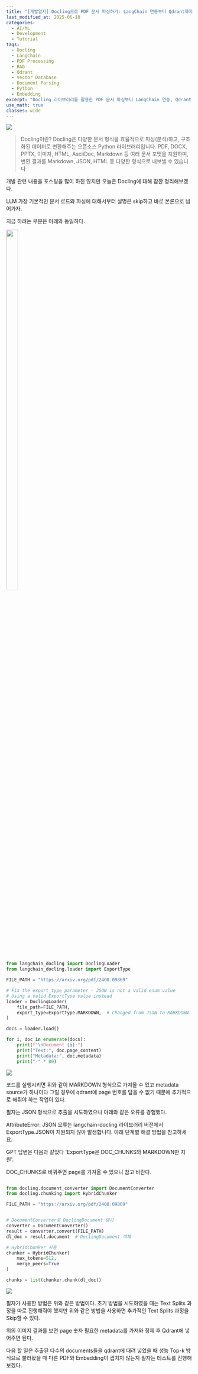 ```yaml
---
title: "[개발일지] Docling으로 PDF 문서 파싱하기: LangChain 연동부터 Qdrant까지"
last_modified_at: 2025-06-10
categories:
  - AI/ML
  - Development
  - Tutorial
tags:
  - Docling
  - LangChain
  - PDF Processing
  - RAG
  - Qdrant
  - Vector Database
  - Document Parsing
  - Python
  - Embedding
excerpt: "Docling 라이브러리를 활용한 PDF 문서 파싱부터 LangChain 연동, Qdrant 벡터DB 구축까지 실전 개발 경험을 공유합니다."
use_math: true
classes: wide
---
```



![](https://velog.velcdn.com/images/u25536/post/7f5809d8-2e98-462c-a686-48edb1713db2/image.png)


> Docling이란?
Docling은 다양한 문서 형식을 효율적으로 파싱(분석)하고, 구조화된 데이터로 변환해주는 오픈소스 Python 라이브러리입니다. PDF, DOCX, PPTX, 이미지, HTML, AsciiDoc, Markdown 등 여러 문서 포맷을 지원하며, 변환 결과를 Markdown, JSON, HTML 등 다양한 형식으로 내보낼 수 있습니다

개발 관련 내용을 포스팅을 많이 하진 않지만 오늘은 Docling에 대해 잠깐 정리해보겠다. 

LLM 가장 기본적인 문서 로드와 파싱에 대해서부터 설명은 skip하고 바로 본론으로 넘어가자.


지금 하려는 부분은 아래와 동일하다.



<img src="https://velog.velcdn.com/images/u25536/post/ee084a29-6a11-4e7c-add8-c0dbaa5a0790/image.png" width="25%" height="50%">



```python

from langchain_docling import DoclingLoader
from langchain_docling.loader import ExportType

FILE_PATH = "https://arxiv.org/pdf/2408.09869"

# Fix the export_type parameter - JSON is not a valid enum value
# Using a valid ExportType value instead
loader = DoclingLoader(
    file_path=FILE_PATH,
    export_type=ExportType.MARKDOWN,  # Changed from JSON to MARKDOWN
)

docs = loader.load()

for i, doc in enumerate(docs):
    print(f"\nDocument {i}:")
    print("Text:", doc.page_content)
    print("Metadata:", doc.metadata)
    print("-" * 80)

```

![](https://velog.velcdn.com/images/u25536/post/95ea7b26-19ec-4a86-9ecc-79c7b19fa55d/image.png)

코드를 실행시키면 위와 같이 MARKDOWN 형식으로 가져올 수 있고 metadata source가 하나이다 그럴 경우에 qdrant에 page 번호를 담을 수 없기 때문에 추가적으로 해줘야 하는 작업이 있다. 

필자는 JSON 형식으로 추출을 시도하였으나 아래와 같은 오류를 경험했다. 

AttributeError: JSON 오류는 langchain-docling 라이브러리 버전에서 ExportType.JSON이 지원되지 않아 발생합니다. 아래 단계별 해결 방법을 참고하세요.

GPT 답변은 다음과 같았다 'ExportType은 DOC_CHUNKS와 MARKDOWN만 지원'.

DOC_CHUNKS로 바꿔주면 page를 가져올 수 있으니 참고 바란다. 

```python

from docling.document_converter import DocumentConverter
from docling.chunking import HybridChunker

FILE_PATH = "https://arxiv.org/pdf/2408.09869"


# DocumentConverter로 DoclingDocument 얻기
converter = DocumentConverter()
result = converter.convert(FILE_PATH)
dl_doc = result.document  # DoclingDocument 객체

# HybridChunker 사용
chunker = HybridChunker(
    max_tokens=512,
    merge_peers=True
)

chunks = list(chunker.chunk(dl_doc))
```

![](https://velog.velcdn.com/images/u25536/post/bb128b5e-95b6-4866-821d-3551621d40bb/image.png)

필자가 사용한 방법은 위와 같은 방법이다. 초기 방법을 시도하였을 때는 Text Splits 과정을 따로 진행해줘야 했지만 위와 같은 방법을 사용하면 추가적인 Text Splits 과정을 Skip할 수 있다. 

위의 이미지 결과를 보면 page 숫자 필요한 metadata를 가져와 정제 후 Qdrant에 넣어주면 된다. 

다음 할 일은 추출된 다수의 documents들을 qdrant에 때려 넣었을 때 성능 Top-k 방식으로 불러왔을 때 다른 PDF와 Embedding이 겹치지 않는지 필자는 테스트를 진행해보겠다. 



